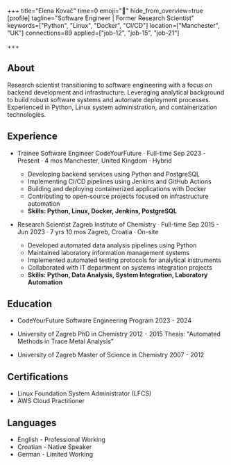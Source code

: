 +++
title="Elena Kovač"
time=0
emoji="👤"
hide_from_overview=true
[profile]
tagline="Software Engineer | Former Research Scientist"
keywords=["Python", "Linux", "Docker", "CI/CD"]
location=["Manchester", "UK"]
connections=89
applied=["job-12", "job-15", "job-21"]
 
+++

## About

Research scientist transitioning to software engineering with a focus on backend development and infrastructure. Leveraging analytical background to build robust software systems and automate deployment processes. Experienced in Python, Linux system administration, and containerization technologies.

## Experience

- Trainee Software Engineer
  CodeYourFuture · Full-time
  Sep 2023 - Present · 4 mos
  Manchester, United Kingdom · Hybrid

  - Developing backend services using Python and PostgreSQL
  - Implementing CI/CD pipelines using Jenkins and GitHub Actions
  - Building and deploying containerized applications with Docker
  - Contributing to open-source projects focused on infrastructure automation
  - **Skills: Python, Linux, Docker, Jenkins, PostgreSQL**

- Research Scientist
  Zagreb Institute of Chemistry · Full-time
  Sep 2015 - Jun 2023 · 7 yrs 10 mos
  Zagreb, Croatia · On-site
  - Developed automated data analysis pipelines using Python
  - Maintained laboratory information management systems
  - Implemented automated testing protocols for analytical instruments
  - Collaborated with IT department on systems integration projects
  - **Skills: Python, Data Analysis, System Integration, Laboratory Automation**

## Education

- CodeYourFuture
  Software Engineering Program
  2023 - 2024

- University of Zagreb
  PhD in Chemistry
  2012 - 2015
  Thesis: "Automated Methods in Trace Metal Analysis"

- University of Zagreb
  Master of Science in Chemistry
  2007 - 2012

## Certifications

- Linux Foundation System Administrator (LFCS)
- AWS Cloud Practitioner

## Languages

- English - Professional Working
- Croatian - Native Speaker
- German - Limited Working
